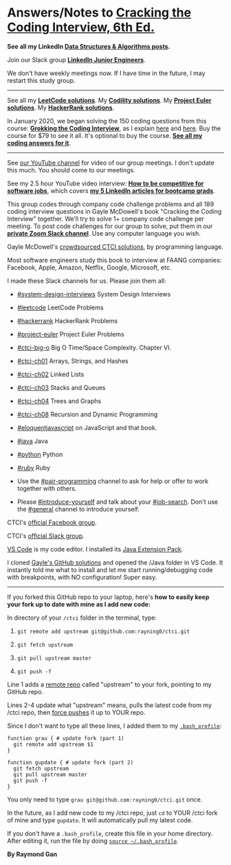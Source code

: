 # Answers/Notes to [Cracking the Coding Interview, 6th Ed.](http://www.crackingthecodinginterview.com)

**See all my LinkedIn [Data Structures & Algorithms posts](https://www.linkedin.com/search/results/all/?keywords=%23raymonddsa&sid=4YJ).**

Join our Slack group **[LinkedIn Junior Engineers](https://bit.ly/3EKzyDm)**.

We don't have weekly meetings now. If I have time in the future, I may restart this study group.

---------------
See all my **[LeetCode solutions](https://github.com/rayning0/ctci/tree/master/leetcode)**.
My **[Codility solutions](https://github.com/rayning0/codility)**.
My **[Project Euler solutions](https://github.com/rayning0/ProjectEuler-and-Algorithms/tree/master/euler)**.
My **[HackerRank solutions](https://github.com/rayning0/ctci/tree/master/hackerrank)**.

In January 2020, we began solving the 150 coding questions from this course: **[Grokking the Coding Interview](https://www.educative.io/courses/grokking-the-coding-interview)**, as I explain [here](https://www.linkedin.com/posts/raymond-gan-0ba8011_grokking-the-coding-interview-patterns-for-activity-6630206560280944641-HO8Q) and [here](https://linkedin-jr-engineers.slack.com/archives/CDDPLUHQC/p1576004249125300). Buy the course for $79 to see it all. It's optional to buy the course. **[See all my coding answers for it](https://github.com/rayning0/ctci/tree/master/gtci)**.

---------------
See [our YouTube channel](https://www.youtube.com/channel/UCXd8p77ZB0sQbtk6mDyeqkw/about) for video of our group meetings. I don't update this much. You should come to our meetings.

See my 2.5 hour YouTube video interview: **[How to be competitive for software jobs](https://youtu.be/WqFOTeiSeEY)**, which covers **[my 5 LinkedIn articles for bootcamp grads](https://www.linkedin.com/in/raymond-gan-i-do-not-seek-a-job-0ba8011/recent-activity/posts/)**.

This group codes through company code challenge problems and all 189 coding interview questions in Gayle McDowell's book "Cracking the Coding Interview" together. We’ll try to solve 1+ company code challenge per meeting. To post code challenges for our group to solve, put them in our **[private Zoom Slack channel](https://linkedin-jr-engineers.slack.com/archives/GN87TNSH0)**. Use any computer language you wish.

Gayle McDowell's [crowdsourced CTCI solutions](https://github.com/careercup/CtCI-6th-Edition), by programming language.

Most software engineers study this book to interview at FAANG companies: Facebook, Apple, Amazon, Netflix, Google, Microsoft, etc.

I made these Slack channels for us. Please join them all:

- [#system-design-interviews](https://linkedin-jr-engineers.slack.com/archives/CTTP68RPZ) System Design Interviews
- [#leetcode](https://linkedin-jr-engineers.slack.com/messages/CL9UDQ4LS) LeetCode Problems
- [#hackerrank](https://linkedin-jr-engineers.slack.com/archives/CR8EP9AMU) HackerRank Problems
- [#project-euler](https://linkedin-jr-engineers.slack.com/archives/CQJ63PMEJ) Project Euler Problems
- [#ctci-big-o](https://linkedin-jr-engineers.slack.com/messages/CKTPDEEN6/) Big O Time/Space Complexity. Chapter VI.
- [#ctci-ch01](https://linkedin-jr-engineers.slack.com/messages/CL7AFTC6A/) Arrays, Strings, and Hashes
- [#ctci-ch02](https://linkedin-jr-engineers.slack.com/messages/CL930575L/) Linked Lists
- [#ctci-ch03](https://linkedin-jr-engineers.slack.com/messages/CL930EVPY/) Stacks and Queues
- [#ctci-ch04](https://linkedin-jr-engineers.slack.com/messages/CL0HVSS49/) Trees and Graphs
- [#ctci-ch08](https://linkedin-jr-engineers.slack.com/messages/CMY2R0VBK/) Recursion and Dynamic Programming
- [#eloquentjavascript](https://linkedin-jr-engineers.slack.com/messages/CDD6ZFLTS/) on JavaScript and that book.
- [#java](https://linkedin-jr-engineers.slack.com/archives/CQSD35KM1) Java
- [#python](https://linkedin-jr-engineers.slack.com/archives/CR3DDHPHS) Python
- [#ruby](https://linkedin-jr-engineers.slack.com/archives/CQR3NBUJE) Ruby

- Use the [#pair-programming](https://linkedin-jr-engineers.slack.com/messages/CL6UDFVSR/) channel to ask for help or offer to work together with others.
- Please [#introduce-yourself](https://linkedin-jr-engineers.slack.com/messages/CDG6ZSWMU/) and talk about your [#job-search](https://linkedin-jr-engineers.slack.com/messages/CDE3RK8QY/). Don't use the [#general](https://linkedin-jr-engineers.slack.com/messages/CDDPLUHQC/) channel to introduce yourself.

CTCI's [official Facebook group](https://www.facebook.com/groups/ctciofficial/).

CTCI's [official Slack group](https://crackinginterview.slack.com).

[VS Code](https://code.visualstudio.com/docs/languages/java) is my code editor. I installed its [Java Extension Pack](https://marketplace.visualstudio.com/items?itemName=vscjava.vscode-java-pack).

I cloned [Gayle's GitHub solutions](https://github.com/careercup/CtCI-6th-Edition) and opened the /Java folder in VS Code. It instantly told me what to install and let me start running/debugging code with breakpoints, with NO configuration! Super easy.

---

If you forked this GitHub repo to your laptop, here's **how to easily keep your fork up to date with mine as I add new code:**

In directory of your `/ctci` folder in the terminal, type:

1. `git remote add upstream git@github.com:rayning0/ctci.git`

2. `git fetch upstream`
3. `git pull upstream master`
4. `git push -f`

Line 1 adds a [remote repo](https://git-scm.com/book/en/v2/Git-Basics-Working-with-Remotes) called "upstream" to your fork, pointing to my GitHub repo.

Lines 2-4 update what "upstream" means, pulls the latest code from my /ctci repo, then [force pushes](https://evilmartians.com/chronicles/git-push---force-and-how-to-deal-with-it) it up to YOUR repo.

Since I don't want to type all these lines, I added them to my [`.bash_profile`](https://natelandau.com/my-mac-osx-bash_profile/):

```
function grau { # update fork (part 1)
  git remote add upstream $1
}

function gupdate { # update fork (part 2)
  git fetch upstream
  git pull upstream master
  git push -f
}
```

You only need to type `grau git@github.com:rayning0/ctci.git` once.

In the future, as I add new code to my /ctci repo, just `cd` to YOUR /ctci fork of mine and type `gupdate`. It will automatically pull my latest code.

If you don't have a `.bash_profile`, create this file in your home directory. After editing it, run the file by doing [`source ~/.bash_profile`](https://stackoverflow.com/questions/4608187/how-to-reload-bash-profile-from-the-command-line).

**By Raymond Gan**
